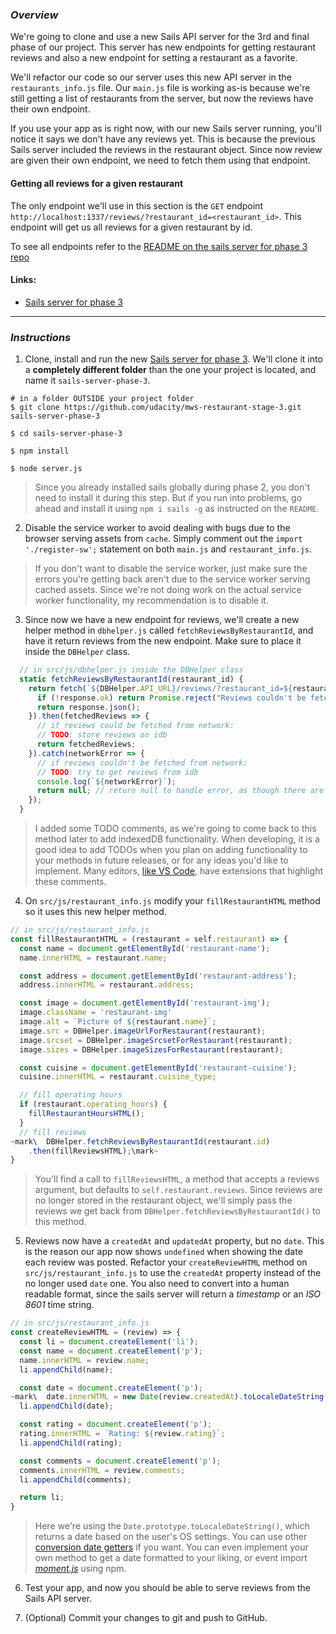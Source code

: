 ### _Overview_

We're going to clone and use a new Sails API server for the 3rd and final phase of our project. This server has new endpoints for getting restaurant reviews and also a new endpoint for setting a restaurant as a favorite.

We'll refactor our code so our server uses this new API server in the `restaurants_info.js` file. Our `main.js` file is working as-is because we're still getting a list of restaurants from the server, but now the reviews have their own endpoint.

If you use your app as is right now, with our new Sails server running, you'll notice it says we don't have any reviews yet. This is because the previous Sails server included the reviews in the restaurant object. Since now review are given their own endpoint, we need to fetch them using that endpoint.

#### Getting all reviews for a given restaurant

The only endpoint we'll use in this section is the `GET` endpoint `http://localhost:1337/reviews/?restaurant_id=<restaurant_id>`. This endpoint will get us all reviews for a given restaurant by id. 

To see all endpoints refer to the [README on the sails server for phase 3 repo](https://github.com/udacity/mws-restaurant-stage-3#endpoints)

#### Links:

* [Sails server for phase 3](https://github.com/udacity/mws-restaurant-stage-3)

____

### _Instructions_

1. Clone, install and run the new [Sails server for phase 3](https://github.com/udacity/mws-restaurant-stage-3). We'll clone it into a **completely different folder** than the one your project is located, and name it `sails-server-phase-3`.

```
# in a folder OUTSIDE your project folder
$ git clone https://github.com/udacity/mws-restaurant-stage-3.git sails-server-phase-3

$ cd sails-server-phase-3

$ npm install 

$ node server.js
```
> Since you already installed sails globally during phase 2, you don't need to install it during this step. But if you run into problems, go ahead and install it using `npm i sails -g` as instructed on the `README`.

2. Disable the service worker to avoid dealing with bugs due to the browser serving assets from `cache`. Simply comment out the `import './register-sw';` statement on both `main.js` and `restaurant_info.js`. 
> If you don't want to disable the service worker, just make sure the errors you're getting back aren't due to the service worker serving cached assets. Since we're not doing work on the actual service worker functionality, my recommendation is to disable it.

3. Since now we have a new endpoint for reviews, we'll create a new helper method in `dbhelper.js` called `fetchReviewsByRestaurantId`, and have it return reviews from the new endpoint. Make sure to place it inside the `DBHelper` class.

```javascript
  // in src/js/dbhelper.js inside the DBHelper class
  static fetchReviewsByRestaurantId(restaurant_id) {
    return fetch(`${DBHelper.API_URL}/reviews/?restaurant_id=${restaurant_id}`).then(response => {
      if (!response.ok) return Promise.reject("Reviews couldn't be fetched from network");
      return response.json();
    }).then(fetchedReviews => {
      // if reviews could be fetched from network:
      // TODO: store reviews on idb
      return fetchedReviews;
    }).catch(networkError => {
      // if reviews couldn't be fetched from network:
      // TODO: try to get reviews from idb
      console.log(`${networkError}`);
      return null; // return null to handle error, as though there are no reviews.
    });
  }
```
> I added some TODO comments, as we're going to come back to this method later to add indexedDB functionality. When developing, it is a good idea to add TODOs when you plan on adding functionality to your methods in future releases, or for any ideas you'd like to implement. Many editors, [like VS Code](https://marketplace.visualstudio.com/search?term=todo%20highlight&target=VSCode&category=All%20categories&sortBy=Relevance), have extensions that highlight these comments.

4. On `src/js/restaurant_info.js` modify your `fillRestaurantHTML` method so it uses this new helper method. 
```javascript
// in src/js/restaurant_info.js
const fillRestaurantHTML = (restaurant = self.restaurant) => {
  const name = document.getElementById('restaurant-name');
  name.innerHTML = restaurant.name;

  const address = document.getElementById('restaurant-address');
  address.innerHTML = restaurant.address;

  const image = document.getElementById('restaurant-img');
  image.className = 'restaurant-img'
  image.alt = `Picture of ${restaurant.name}`;
  image.src = DBHelper.imageUrlForRestaurant(restaurant);
  image.srcset = DBHelper.imageSrcsetForRestaurant(restaurant);
  image.sizes = DBHelper.imageSizesForRestaurant(restaurant);

  const cuisine = document.getElementById('restaurant-cuisine');
  cuisine.innerHTML = restaurant.cuisine_type;

  // fill operating hours
  if (restaurant.operating_hours) {
    fillRestaurantHoursHTML();
  }
  // fill reviews
~mark\  DBHelper.fetchReviewsByRestaurantId(restaurant.id)
    .then(fillReviewsHTML);\mark~
}
```

>You'll find a call to `fillReviewsHTML`, a method that accepts a reviews argument, but defaults to `self.restaurant.reviews`. Since reviews are no longer stored in the restaurant object, we'll simply pass the reviews we get back from `DBHelper.fetchReviewsByRestaurantId()` to this method.

5. Reviews now have a `createdAt` and `updatedAt` property, but no `date`. This is the reason our app now shows `undefined` when showing the date each review was posted. Refactor your `createReviewHTML` method on `src/js/restaurant_info.js` to use the `createdAt` property instead of the no longer used `date` one. You also need to convert into a human readable format, since the sails server will return a *timestamp* or an *ISO 8601* time string.
```javascript
// in src/js/restaurant_info.js
const createReviewHTML = (review) => {
  const li = document.createElement('li');
  const name = document.createElement('p');
  name.innerHTML = review.name;
  li.appendChild(name);

  const date = document.createElement('p');
~mark\  date.innerHTML = new Date(review.createdAt).toLocaleDateString();\mark~
  li.appendChild(date);

  const rating = document.createElement('p');
  rating.innerHTML = `Rating: ${review.rating}`;
  li.appendChild(rating);

  const comments = document.createElement('p');
  comments.innerHTML = review.comments;
  li.appendChild(comments);

  return li;
}
```
> Here we're using the `Date.prototype.toLocaleDateString()`, which returns a date based on the user's OS settings. You can use other [conversion date getters](https://developer.mozilla.org/en-US/docs/Web/JavaScript/Reference/Global_Objects/Date#Conversion_getter) if you want. You can even implement your own method to get a date formatted to your liking, or event import [*moment.js*](https://momentjs.com/docs/#/use-it/node-js/) using npm.

6. Test your app, and now you should be able to serve reviews from the Sails API server.

7. (Optional) Commit your changes to git and push to GitHub.
